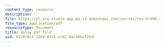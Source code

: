 ```yaml
---
content_type: resource
description: ''
file: https://ol-ocw-studio-app-qa.s3.amazonaws.com/courses/res-6-006-video-demonstrations-in-lasers-and-optics-spring-2008/b228c8c432d4d316ccb28ac46ba325dc_PgW7qaOZD0U.pdf
file_type: application/pdf
resourcetype: Document
title: 3play pdf file
uid: b228c8c4-32d4-d316-ccb2-8ac46ba325dc
---
```

